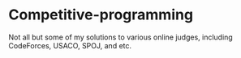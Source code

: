 # Competitive-programming

Not all but some of my solutions to various online judges, including CodeForces, USACO, SPOJ, and etc.
